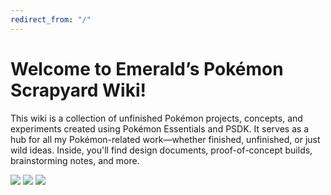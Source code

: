 ```yaml
---
redirect_from: "/"
---
```


# Welcome to Emerald’s Pokémon Scrapyard Wiki!

This wiki is a collection of unfinished Pokémon projects, concepts, and experiments created using Pokémon Essentials and PSDK. It serves as a hub for all my Pokémon-related work—whether finished, unfinished, or just wild ideas. Inside, you'll find design documents, proof-of-concept builds, brainstorming notes, and more.


<img src="https://i.imgur.com/rfmcqMv.png">  <img src="https://i.imgur.com/9HB4o43.png">  <img src="https://i.imgur.com/aFt2Z0h.png">
